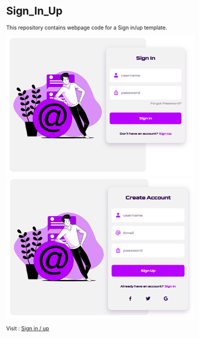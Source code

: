 # Sign_In_Up

This repository contains webpage code for a Sign in/up template. 

![Sign-in](images/signin.png)
![Signup](images/signup.png)


Visit : <a href = "http://abhishekchandra2522k.github.io/Sign_In_Up">Sign in / up</a>
